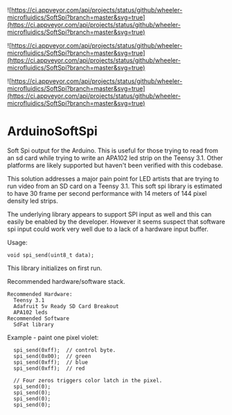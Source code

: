 

![https://ci.appveyor.com/api/projects/status/github/wheeler-microfluidics/SoftSpi?branch=master&svg=true](https://ci.appveyor.com/api/projects/status/github/wheeler-microfluidics/SoftSpi?branch=master&svg=true)


![https://ci.appveyor.com/api/projects/status/github/wheeler-microfluidics/SoftSpi?branch=master&svg=true](https://ci.appveyor.com/api/projects/status/github/wheeler-microfluidics/SoftSpi?branch=master&svg=true)


![https://ci.appveyor.com/api/projects/status/github/wheeler-microfluidics/SoftSpi?branch=master&svg=true](https://ci.appveyor.com/api/projects/status/github/wheeler-microfluidics/SoftSpi?branch=master&svg=true)
# ArduinoSoftSpi
Soft Spi output for the Arduino. This is useful for those trying to read from an sd card while trying to write an APA102 led strip on the Teensy 3.1. Other platforms are likely supported but haven't been verified with this codebase.

This solution addresses a major pain point for LED artists that are trying to run video from an SD card on a Teensy 3.1. This soft spi library is estimated to have 30 frame per second performance with 14 meters of 144 pixel density led strips.

The underlying library appears to support SPI input as well and this can easily be enabled by the developer. However it seems suspect that software spi input could work very well due to a lack of a hardware input buffer.

Usage:

    void spi_send(uint8_t data);

This library initializes on first run.

Recommended hardware/software stack.

    Recommended Hardware:
      Teensy 3.1
      Adafruit 5v Ready SD Card Breakout
      APA102 leds
    Recommended Software
      SdFat library

Example - paint one pixel violet:

      spi_send(0xff);  // control byte.
      spi_send(0x00);  // green
      spi_send(0xff);  // blue
      spi_send(0xff);  // red
      
      // Four zeros triggers color latch in the pixel.
      spi_send(0);
      spi_send(0);
      spi_send(0);
      spi_send(0);
